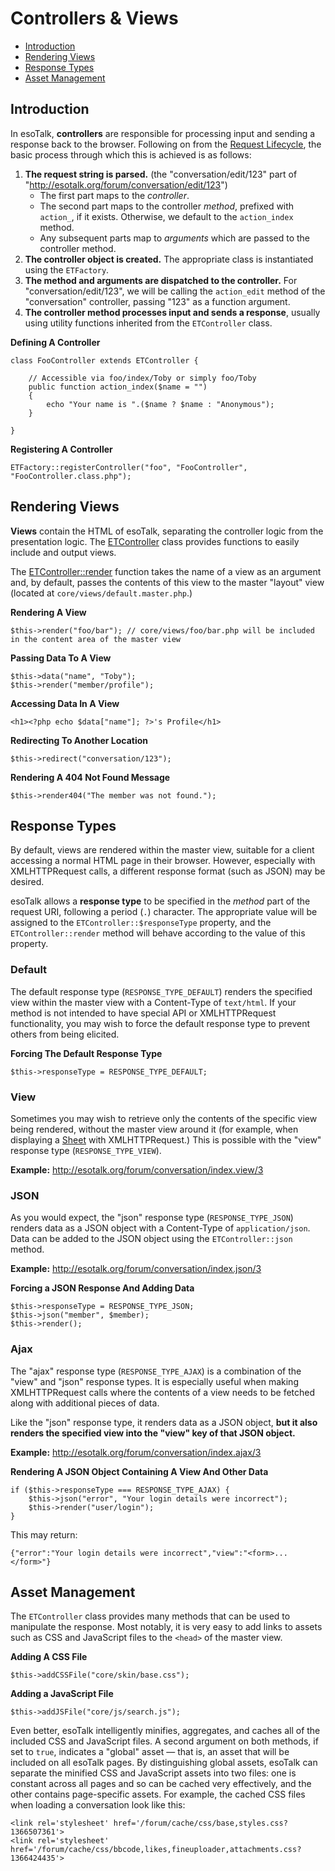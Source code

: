 # Controllers & Views

- [Introduction](#introduction)
- [Rendering Views](#views)
- [Response Types](#response-types)
- [Asset Management](#assets)

## Introduction

In esoTalk, **controllers** are responsible for processing input and sending a response back to the browser. Following on from the [Request Lifecycle](/docs/framework#request-lifecycle), the basic process through which this is achieved is as follows:

1. **The request string is parsed.** (the "conversation/edit/123" part of "http://esotalk.org/forum/conversation/edit/123")
	- The first part maps to the *controller*.
	- The second part maps to the controller *method*, prefixed with `action_`, if it exists. Otherwise, we default to the `action_index` method.
	- Any subsequent parts map to *arguments* which are passed to the controller method.
2. **The controller object is created.** The appropriate class is instantiated using the `ETFactory`.
3. **The method and arguments are dispatched to the controller.** For "conversation/edit/123", we will be calling the `action_edit` method of the "conversation" controller, passing "123" as a function argument.
4. **The controller method processes input and sends a response**, usually using utility functions inherited from the `ETController` class.

**Defining A Controller**

	class FooController extends ETController {
	
		// Accessible via foo/index/Toby or simply foo/Toby
		public function action_index($name = "")
		{
			echo "Your name is ".($name ? $name : "Anonymous");
		}

	}
	
**Registering A Controller**

	ETFactory::registerController("foo", "FooController", "FooController.class.php");

<a name="views"></a>
## Rendering Views

**Views** contain the HTML of esoTalk, separating the controller logic from the presentation logic. The [ETController](/api/class-ETController.html) class provides functions to easily include and output views.

The [ETController::render](/api/class-ETController.html#_render) function takes the name of a view as an argument and, by default, passes the contents of this view to the master "layout" view (located at `core/views/default.master.php`.)

**Rendering A View**

	$this->render("foo/bar"); // core/views/foo/bar.php will be included in the content area of the master view
	
**Passing Data To A View**

	$this->data("name", "Toby");
	$this->render("member/profile");

**Accessing Data In A View**

	<h1><?php echo $data["name"]; ?>'s Profile</h1>

**Redirecting To Another Location**

	$this->redirect("conversation/123");

**Rendering A 404 Not Found Message**
	
	$this->render404("The member was not found.");

<a name="response-types"></a>
## Response Types

By default, views are rendered within the master view, suitable for a client accessing a normal HTML page in their browser. However, especially with XMLHTTPRequest calls, a different response format (such as JSON) may be desired.

esoTalk allows a **response type** to be specified in the *method* part of the request URI, following a period (`.`) character. The appropriate value will be assigned to the `ETController::$responseType` property, and the `ETController::render` method will behave according to the value of this property.

### Default

The default response type (`RESPONSE_TYPE_DEFAULT`) renders the specified view within the master view with a Content-Type of `text/html`. If your method is not intended to have special API or XMLHTTPRequest functionality, you may wish to force the default response type to prevent others from being elicited.

**Forcing The Default Response Type**

	$this->responseType = RESPONSE_TYPE_DEFAULT;

### View

Sometimes you may wish to retrieve only the contents of the specific view being rendered, without the master view around it (for example, when displaying a [Sheet](/docs/javascript#sheets) with XMLHTTPRequest.) This is possible with the "view" response type (`RESPONSE_TYPE_VIEW`).

**Example:** <http://esotalk.org/forum/conversation/index.view/3>

### JSON

As you would expect, the "json" response type (`RESPONSE_TYPE_JSON`) renders data as a JSON object with a Content-Type of `application/json`. Data can be added to the JSON object using the `ETController::json` method.

**Example:** <http://esotalk.org/forum/conversation/index.json/3>

**Forcing a JSON Response And Adding Data**

	$this->responseType = RESPONSE_TYPE_JSON;
	$this->json("member", $member);
	$this->render();

### Ajax

The "ajax" response type (`RESPONSE_TYPE_AJAX`) is a combination of the "view" and "json" response types. It is especially useful when making XMLHTTPRequest calls where the contents of a view needs to be fetched along with additional pieces of data.

Like the "json" response type, it renders data as a JSON object, **but it also renders the specified view into the "view" key of that JSON object.**

**Example:** <http://esotalk.org/forum/conversation/index.ajax/3>

**Rendering A JSON Object Containing A View And Other Data**

	if ($this->responseType === RESPONSE_TYPE_AJAX) {
		$this->json("error", "Your login details were incorrect");
		$this->render("user/login");
	}
	
This may return:

	{"error":"Your login details were incorrect","view":"<form>...</form>"}

<a name="assets"></a>
## Asset Management

The `ETController` class provides many methods that can be used to manipulate the response. Most notably, it is very easy to add links to assets such as CSS and JavaScript files to the `<head>` of the master view.

**Adding A CSS File**

	$this->addCSSFile("core/skin/base.css");
	
**Adding a JavaScript File**

	$this->addJSFile("core/js/search.js");
	
Even better, esoTalk intelligently minifies, aggregates, and caches all of the included CSS and JavaScript files. A second argument on both methods, if set to `true`, indicates a "global" asset — that is, an asset that will be included on all esoTalk pages. By distinguishing global assets, esoTalk can separate the minified CSS and JavaScript assets into two files: one is constant across all pages and so can be cached very effectively, and the other contains page-specific assets. For example, the cached CSS files when loading a conversation look like this:

	<link rel='stylesheet' href='/forum/cache/css/base,styles.css?1366507361'>
	<link rel='stylesheet' href='/forum/cache/css/bbcode,likes,fineuploader,attachments.css?1366424435'>
